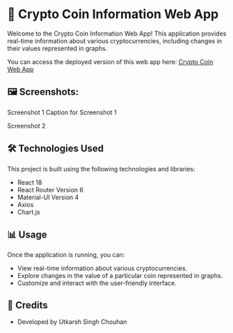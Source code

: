 # 🚀 Crypto Coin Information Web App

Welcome to the Crypto Coin Information Web App! This application provides real-time information about various cryptocurrencies, including changes in their values represented in graphs.

You can access the deployed version of this web app here: [Crypto Coin Web App](https://crytpo-web-app.netlify.app/)


## 🖼️ Screenshots:

  Screenshot 1
Caption for Screenshot 1

  Screenshot 2

## 🛠️ Technologies Used

This project is built using the following technologies and libraries:

- React 18
- React Router Version 6
- Material-UI Version 4
- Axios
- Chart.js

## 📊 Usage

Once the application is running, you can:

- View real-time information about various cryptocurrencies.
- Explore changes in the value of a particular coin represented in graphs.
- Customize and interact with the user-friendly interface.

## 🙏 Credits
- Developed by Utkarsh Singh Chouhan
